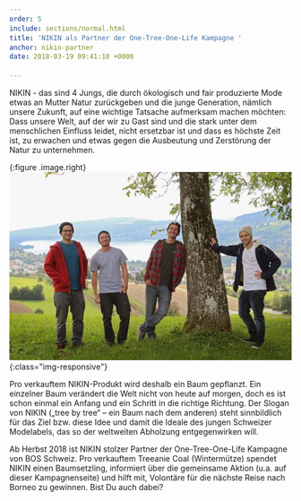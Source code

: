 ```yaml
---
order: 5
include: sections/normal.html
title: 'NIKIN als Partner der One-Tree-One-Life Kampagne '
anchor: nikin-partner
date: 2018-03-19 09:41:10 +0000

---
```

NIKIN - das sind 4 Jungs, die durch ökologisch und fair produzierte Mode etwas an Mutter Natur zurückgeben und die junge Generation, nämlich unsere Zukunft, auf eine wichtige Tatsache aufmerksam machen möchten: Dass unsere Welt, auf der wir zu Gast sind und die stark unter dem menschlichen Einfluss leidet, nicht ersetzbar ist und dass es höchste Zeit ist, zu erwachen und etwas gegen die Ausbeutung und Zerstörung der Natur zu unternehmen.

{:figure .image.right}
![Nikin](assets/img/nikin-team.jpg){:class="img-responsive"}

Pro verkauftem NIKIN-Produkt wird deshalb ein Baum gepflanzt. Ein einzelner Baum verändert die Welt nicht von heute auf morgen, doch es ist schon einmal ein Anfang und ein Schritt in die richtige Richtung. Der Slogan von NIKIN („tree by tree“ – ein Baum nach dem anderen) steht sinnbildlich für das Ziel bzw. diese Idee und damit die Ideale des jungen Schweizer Modelabels, das so der weltweiten Abholzung entgegenwirken will.

Ab Herbst 2018 ist NIKIN stolzer Partner der One-Tree-One-Life Kampagne von BOS Schweiz. Pro verkauftem Treeanie Coal (Wintermütze) spendet NIKIN einen Baumsetzling, informiert über die gemeinsame Aktion (u.a. auf dieser Kampagnenseite) und hilft mit, Volontäre für die nächste Reise nach Borneo zu gewinnen. Bist Du auch dabei?